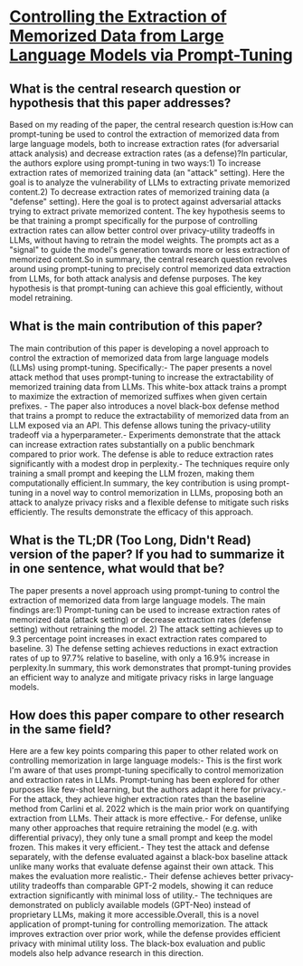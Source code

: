 # [Controlling the Extraction of Memorized Data from Large Language Models   via Prompt-Tuning](https://arxiv.org/abs/2305.11759)

## What is the central research question or hypothesis that this paper addresses?

Based on my reading of the paper, the central research question is:How can prompt-tuning be used to control the extraction of memorized data from large language models, both to increase extraction rates (for adversarial attack analysis) and decrease extraction rates (as a defense)?In particular, the authors explore using prompt-tuning in two ways:1) To increase extraction rates of memorized training data (an "attack" setting). Here the goal is to analyze the vulnerability of LLMs to extracting private memorized content.2) To decrease extraction rates of memorized training data (a "defense" setting). Here the goal is to protect against adversarial attacks trying to extract private memorized content. The key hypothesis seems to be that training a prompt specifically for the purpose of controlling extraction rates can allow better control over privacy-utility tradeoffs in LLMs, without having to retrain the model weights. The prompts act as a "signal" to guide the model's generation towards more or less extraction of memorized content.So in summary, the central research question revolves around using prompt-tuning to precisely control memorized data extraction from LLMs, for both attack analysis and defense purposes. The key hypothesis is that prompt-tuning can achieve this goal efficiently, without model retraining.


## What is the main contribution of this paper?

The main contribution of this paper is developing a novel approach to control the extraction of memorized data from large language models (LLMs) using prompt-tuning. Specifically:- The paper presents a novel attack method that uses prompt-tuning to increase the extractability of memorized training data from LLMs. This white-box attack trains a prompt to maximize the extraction of memorized suffixes when given certain prefixes. - The paper also introduces a novel black-box defense method that trains a prompt to reduce the extractability of memorized data from an LLM exposed via an API. This defense allows tuning the privacy-utility tradeoff via a hyperparameter.- Experiments demonstrate that the attack can increase extraction rates substantially on a public benchmark compared to prior work. The defense is able to reduce extraction rates significantly with a modest drop in perplexity.- The techniques require only training a small prompt and keeping the LLM frozen, making them computationally efficient.In summary, the key contribution is using prompt-tuning in a novel way to control memorization in LLMs, proposing both an attack to analyze privacy risks and a flexible defense to mitigate such risks efficiently. The results demonstrate the efficacy of this approach.


## What is the TL;DR (Too Long, Didn't Read) version of the paper? If you had to summarize it in one sentence, what would that be?

The paper presents a novel approach using prompt-tuning to control the extraction of memorized data from large language models. The main findings are:1) Prompt-tuning can be used to increase extraction rates of memorized data (attack setting) or decrease extraction rates (defense setting) without retraining the model. 2) The attack setting achieves up to 9.3 percentage point increases in exact extraction rates compared to baseline. 3) The defense setting achieves reductions in exact extraction rates of up to 97.7% relative to baseline, with only a 16.9% increase in perplexity.In summary, this work demonstrates that prompt-tuning provides an efficient way to analyze and mitigate privacy risks in large language models.


## How does this paper compare to other research in the same field?

Here are a few key points comparing this paper to other related work on controlling memorization in large language models:- This is the first work I'm aware of that uses prompt-tuning specifically to control memorization and extraction rates in LLMs. Prompt-tuning has been explored for other purposes like few-shot learning, but the authors adapt it here for privacy.- For the attack, they achieve higher extraction rates than the baseline method from Carlini et al. 2022 which is the main prior work on quantifying extraction from LLMs. Their attack is more effective.- For defense, unlike many other approaches that require retraining the model (e.g. with differential privacy), they only tune a small prompt and keep the model frozen. This makes it very efficient.- They test the attack and defense separately, with the defense evaluated against a black-box baseline attack unlike many works that evaluate defense against their own attack. This makes the evaluation more realistic.- Their defense achieves better privacy-utility tradeoffs than comparable GPT-2 models, showing it can reduce extraction significantly with minimal loss of utility.- The techniques are demonstrated on publicly available models (GPT-Neo) instead of proprietary LLMs, making it more accessible.Overall, this is a novel application of prompt-tuning for controlling memorization. The attack improves extraction over prior work, while the defense provides efficient privacy with minimal utility loss. The black-box evaluation and public models also help advance research in this direction.
